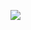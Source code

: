 ![](https://pic.leetcode-cn.com/cde64bf682850738153e6c76dd3f6fb32201ce3c73c23415451da1eead9eb7cb-20190624173156.jpg)